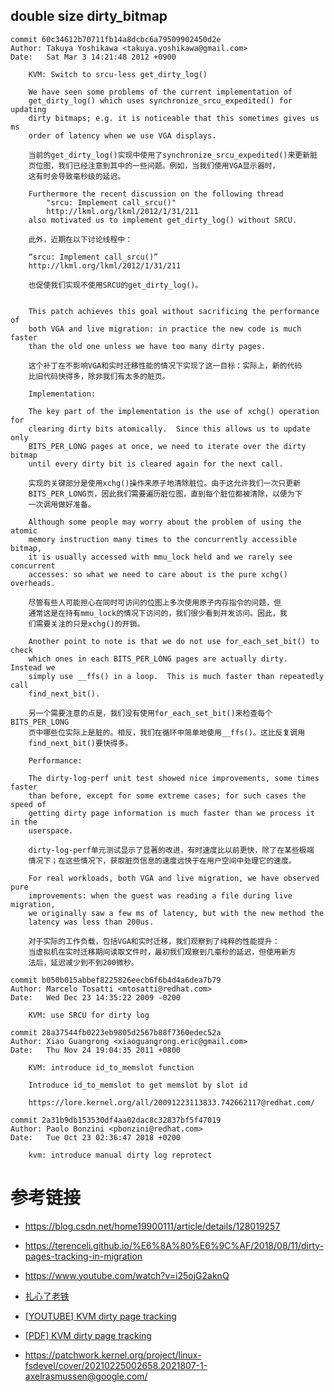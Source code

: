 ## double size dirty_bitmap

```
commit 60c34612b70711fb14a8dcbc6a79509902450d2e
Author: Takuya Yoshikawa <takuya.yoshikawa@gmail.com>
Date:   Sat Mar 3 14:21:48 2012 +0900

    KVM: Switch to srcu-less get_dirty_log()

    We have seen some problems of the current implementation of
    get_dirty_log() which uses synchronize_srcu_expedited() for updating
    dirty bitmaps; e.g. it is noticeable that this sometimes gives us ms
    order of latency when we use VGA displays.

    当前的get_dirty_log()实现中使用了synchronize_srcu_expedited()来更新脏
    页位图，我们已经注意到其中的一些问题。例如，当我们使用VGA显示器时，
    这有时会导致毫秒级的延迟。

    Furthermore the recent discussion on the following thread
        "srcu: Implement call_srcu()"
        http://lkml.org/lkml/2012/1/31/211
    also motivated us to implement get_dirty_log() without SRCU.

    此外，近期在以下讨论线程中：

    “srcu: Implement call_srcu()”
    http://lkml.org/lkml/2012/1/31/211

    也促使我们实现不使用SRCU的get_dirty_log()。


    This patch achieves this goal without sacrificing the performance of
    both VGA and live migration: in practice the new code is much faster
    than the old one unless we have too many dirty pages.

    这个补丁在不影响VGA和实时迁移性能的情况下实现了这一目标：实际上，新的代码
    比旧代码快得多，除非我们有太多的脏页。

    Implementation:

    The key part of the implementation is the use of xchg() operation for
    clearing dirty bits atomically.  Since this allows us to update only
    BITS_PER_LONG pages at once, we need to iterate over the dirty bitmap
    until every dirty bit is cleared again for the next call.

    实现的关键部分是使用xchg()操作来原子地清除脏位。由于这允许我们一次只更新
    BITS_PER_LONG页，因此我们需要遍历脏位图，直到每个脏位都被清除，以便为下
    一次调用做好准备。

    Although some people may worry about the problem of using the atomic
    memory instruction many times to the concurrently accessible bitmap,
    it is usually accessed with mmu_lock held and we rarely see concurrent
    accesses: so what we need to care about is the pure xchg() overheads.

    尽管有些人可能担心在同时可访问的位图上多次使用原子内存指令的问题，但
    通常这是在持有mmu_lock的情况下访问的，我们很少看到并发访问。因此，我
    们需要关注的只是xchg()的开销。

    Another point to note is that we do not use for_each_set_bit() to check
    which ones in each BITS_PER_LONG pages are actually dirty.  Instead we
    simply use __ffs() in a loop.  This is much faster than repeatedly call
    find_next_bit().

    另一个需要注意的点是，我们没有使用for_each_set_bit()来检查每个BITS_PER_LONG
    页中哪些位实际上是脏的。相反，我们在循环中简单地使用__ffs()。这比反复调用
    find_next_bit()要快得多。

    Performance:

    The dirty-log-perf unit test showed nice improvements, some times faster
    than before, except for some extreme cases; for such cases the speed of
    getting dirty page information is much faster than we process it in the
    userspace.

    dirty-log-perf单元测试显示了显著的改进，有时速度比以前更快，除了在某些极端
    情况下；在这些情况下，获取脏页信息的速度远快于在用户空间中处理它的速度。

    For real workloads, both VGA and live migration, we have observed pure
    improvements: when the guest was reading a file during live migration,
    we originally saw a few ms of latency, but with the new method the
    latency was less than 200us.

    对于实际的工作负载，包括VGA和实时迁移，我们观察到了纯粹的性能提升：
    当虚拟机在实时迁移期间读取文件时，最初我们观察到几毫秒的延迟，但使用新方
    法后，延迟减少到不到200微秒。
```


```
commit b050b015abbef8225826eecb6f6b4d4a6dea7b79
Author: Marcelo Tosatti <mtosatti@redhat.com>
Date:   Wed Dec 23 14:35:22 2009 -0200

    KVM: use SRCU for dirty log

commit 28a37544fb0223eb9805d2567b88f7360edec52a
Author: Xiao Guangrong <xiaoguangrong.eric@gmail.com>
Date:   Thu Nov 24 19:04:35 2011 +0800

    KVM: introduce id_to_memslot function

    Introduce id_to_memslot to get memslot by slot id

    https://lore.kernel.org/all/20091223113833.742662117@redhat.com/

commit 2a31b9db153530df4aa02dac8c32837bf5f47019
Author: Paolo Bonzini <pbonzini@redhat.com>
Date:   Tue Oct 23 02:36:47 2018 +0200

    kvm: introduce manual dirty log reprotect
```

# 参考链接
* https://blog.csdn.net/home19900111/article/details/128019257
* https://terenceli.github.io/%E6%8A%80%E6%9C%AF/2018/08/11/dirty-pages-tracking-in-migration

* https://www.youtube.com/watch?v=i25ojG2aknQ
* [扎心了老铁](https://docs.google.com/presentation/d/1rrpJxT03H1uE-_jG1qT2MnQiv3vsZxf1aJHBUWP6caQ/edit#slide=id.g207f77d4362_0_658)


* [\[YOUTUBE\] KVM dirty page tracking](https://www.youtube.com/watch?v=5FZPIJim_Us)
* [\[PDF\] KVM dirty page tracking](https://kvm-forum.qemu.org/2021/KVM%20Dirty%20Page%20Tracking.pdf)
* https://patchwork.kernel.org/project/linux-fsdevel/cover/20210225002658.2021807-1-axelrasmussen@google.com/

